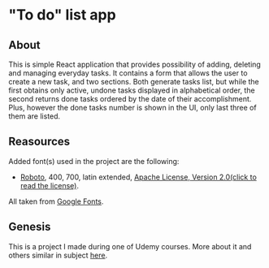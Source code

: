 # "To do" list app

## About
This is simple React application that provides possibility of adding, deleting and managing everyday tasks. It contains a form that allows the user to create a new task, and two sections. Both generate tasks list, but while the first obtains only active, undone tasks displayed in alphabetical order, the second returns done tasks ordered by the date of their accomplishment. Plus, however the done tasks number is shown in the UI, only last three of them are listed.

## Reasources
Added font(s) used in the project are the following:
 - [Roboto](https://fonts.google.com/specimen/Roboto), 400, 700, latin extended, [Apache License, Version 2.0(click to read the license)](http://www.apache.org/licenses/LICENSE-2.0).

 All taken from [Google Fonts](https://fonts.google.com/).

## Genesis
This is a project I made during one of Udemy courses. More about it and others similar in subject [here](https://websamuraj.pl/).
